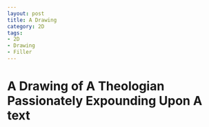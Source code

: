 ```yaml
---
layout: post
title: A Drawing
category: 2D
tags:
- 2D
- Drawing
- Filler
---
```


# A Drawing of A Theologian Passionately Expounding Upon A text
